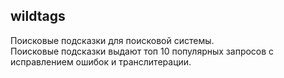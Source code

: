 ## wildtags
Поисковые подсказки для поисковой системы.  
Поисковые подсказки выдают топ 10 популярных запросов с исправлением ошибок и транслитерации. 
